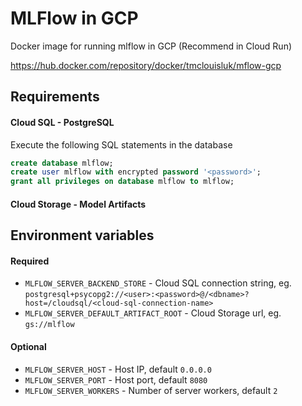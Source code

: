 # MLFlow in GCP
Docker image for running mlflow in GCP (Recommend in Cloud Run)

https://hub.docker.com/repository/docker/tmclouisluk/mflow-gcp

## Requirements
#### Cloud SQL - PostgreSQL

Execute the following SQL statements in the database
```sql
create database mlflow;
create user mlflow with encrypted password '<password>';
grant all privileges on database mlflow to mlflow;
```

#### Cloud Storage - Model Artifacts


## Environment variables 

#### Required
* `MLFLOW_SERVER_BACKEND_STORE` - Cloud SQL connection string, eg. `postgresql+psycopg2://<user>:<password>@/<dbname>? host=/cloudsql/<cloud-sql-connection-name>`
* `MLFLOW_SERVER_DEFAULT_ARTIFACT_ROOT` - Cloud Storage url, eg. `gs://mlflow`

#### Optional
* `MLFLOW_SERVER_HOST` - Host IP, default `0.0.0.0`
* `MLFLOW_SERVER_PORT` - Host port, default `8080`
* `MLFLOW_SERVER_WORKERS` - Number of server workers, default `2`
